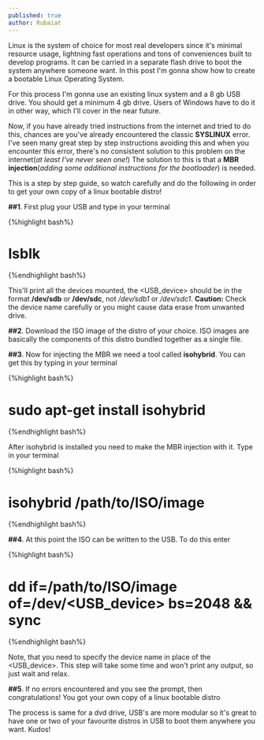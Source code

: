 ```yaml
---
published: true
author: Rubaiat
---
```

Linux is the system of choice for most real developers since it's minimal resource usage, lightning fast operations and tons of conveniences built to develop programs. It can be carried in a separate flash drive to boot the system anywhere someone want. In this post I'm gonna show how to create a bootable Linux Operating System.

For this process I'm gonna use an existing linux system and a 8 gb USB drive. You should get a minimum 4 gb drive. Users of Windows have to do it in other way, which I'll cover in the near future.

Now, if you have already tried instructions from the internet and tried to do this, chances are you've already encountered the classic **SYSLINUX** error. I've seen many great step by step instructions avoiding this and when you encounter this error, there's no consistent solution to this problem on the internet(_at least I've never seen one!_) The solution to this is that a **MBR injection**(_adding some additional instructions for the bootloader_) is needed.

This is a step by step guide, so watch carefully and do the following in order to get your own copy of a linux bootable distro!
 
**##1**. First plug your USB and type in your terminal

{%highlight bash%}
# lsblk
{%endhighlight bash%}

This'll print all the devices mounted, the <USB_device> should be in the format **/dev/sdb** or **/dev/sdc**, not _/dev/sdb1_ or _/dev/sdc1_. **Caution:** Check the device name carefully or you might cause data erase from unwanted drive.

**##2**. Download the ISO image of the distro of your choice. ISO images are basically the components of this distro bundled together as a single file.

**##3**. Now for injecting the MBR we need a tool called **isohybrid**. You can get this by typing in your terminal

{%highlight bash%}
# sudo apt-get install isohybrid
{%endhighlight bash%}

After isohybrid is installed you need to make the MBR injection with it. Type in your terminal

{%highlight bash%}
# isohybrid /path/to/ISO/image
{%endhighlight bash%}

**##4**. At this point the ISO can be written to the USB. To do this enter

{%highlight bash%}
# dd if=/path/to/ISO/image of=/dev/<USB_device> bs=2048 && sync
{%endhighlight bash%}

Note, that you need to specify the device name in place of the <USB_device>.
This step will take some time and won't print any output, so just wait and relax.

**##5**. If no errors encountered and you see the prompt, then congratulations! You got your own copy of a linux bootable distro

The process is same for a dvd drive, USB's are more modular so it's great to have one or two of your favourite distros in USB to boot them anywhere you want. Kudos!
